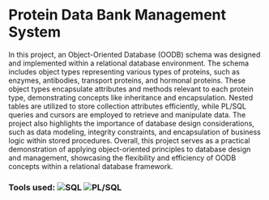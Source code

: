 # Protein Data Bank Management System

In this project, an Object-Oriented Database (OODB) schema was designed and implemented within a relational database environment. The schema includes object types representing various types of proteins, such as enzymes, antibodies, transport proteins, and hormonal proteins. These object types encapsulate attributes and methods relevant to each protein type, demonstrating concepts like inheritance and encapsulation. Nested tables are utilized to store collection attributes efficiently, while PL/SQL queries and cursors are employed to retrieve and manipulate data. The project also highlights the importance of database design considerations, such as data modeling, integrity constraints, and encapsulation of business logic within stored procedures. Overall, this project serves as a practical demonstration of applying object-oriented principles to database design and management, showcasing the flexibility and efficiency of OODB concepts within a relational database framework.

### Tools used: ![SQL](https://img.shields.io/badge/SQL-blue?logo=database) ![PL/SQL](https://img.shields.io/badge/PL/SQL-lightgrey?logo=oracle)
